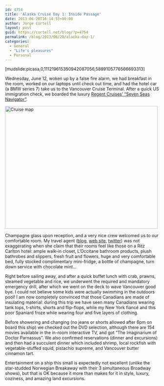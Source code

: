 ```yaml
---
id: 4754
title: 'Alaska Cruise Day 1: Inside Passage'
date: 2013-06-20T16:14:53+00:00
author: Jorge Cortell
layout: post
guid: https://cortell.net/blog/?p=4754
permalink: /blog/2013/06/20/alaska-day-1/
categories:
  - General
  - "Life's pleasures"
  - Personal
---
```

[mudslide:picasa,0,111219615350942087056,5889105776566693313]

Wednesday, June 12, woken up by a false fire alarm, we had breakfast in the room, worked on our laptops until check out time, and had the hotel car (a BMW series 7) take us to the Vancouver Cruise Terminal. After a quick US immigration check, we boarded the luxury <a title="https://www.rssc.com/ships/seven_seas_navigator/ " href="https://www.rssc.com/ships/seven_seas_navigator/" target="_blank">Regent Cruises’ “Seven Seas Navigator”</a>.

<img class="aligncenter" alt="Cruise map" src="https://www.rssc.com/media/cruises/map_images/NAV13lg/NAV130626.jpg" width="500" height="400" />

Champagne glass upon reception, and a very nice crew welcomed us to our comfortable room. My travel agent (<a title="https://stephanieserinotravelblog.blogspot.com" href="https://stephanieserinotravelblog.blogspot.com" target="_blank">blog</a>, <a title="https://www.stephaniestravels.com" href="https://www.stephaniestravels.com" target="_blank">web site</a>, <a title="https://twitter.com/Cruise_Curator" href="https://twitter.com/Cruise_Curator" target="_blank">twitter</a>) was not exaggerating when she claim that their rooms feel like those on a Ritz Carlton hotel: ample walk-in closet, L’Occitane bathroom products, plush bathrobes and slippers, fresh fruit and flowers, huge and very comfortable bed, fully stocked complimentary mini-fridge, a bottle of champagne, turn down service with chocolate mint…

Right before sailing away, and after a quick buffet lunch with crab, prawns, steamed vegetable and rice, we underwent the required and mandatory emergency drill, after which we went on the deck to wave Vancouver good bye. I could not believe some kids were actually swimming in the outdoors pool! I am now completely convinced that those Canadians are made of insulating material: during this trip we have seen many Canadians wearing tank tops, t-shirts, shorts and flip-flops, while my New York fiancé and this poor Spaniard froze while wearing four and five layers of clothing.

Before showering and changing (no jeans or shorts allowed after 6pm on board this ship) we checked out the DVD selection, although there are 154 movies available in the in-room interactive TV, and got “The Imaginarium of Doctor Parnassus”. We also confirmed reservations (dinner and excursions) and then had a succulent dinner which included shrimp, local rockfish with vegetable-stuffed squid, pistachio supreme, and Vancouver butter cinnamon tart.

Entertainment on a ship this small is expectedly not excellent (unlike the star-studded Norwegian Breakaway with their 3 simultaneous Broadway shows), but that is OK because it more than makes for it in style, luxury, coziness, and amazing land excursions.
